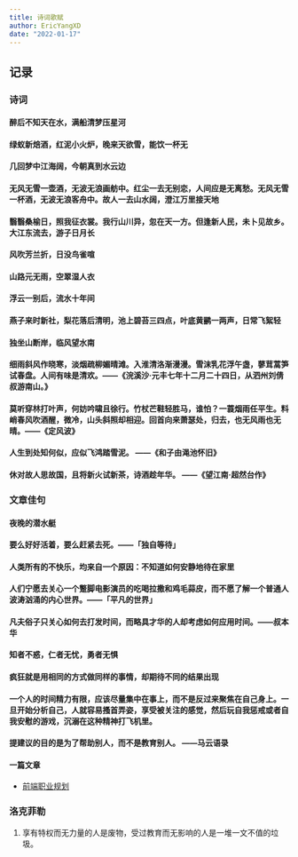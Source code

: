 ```yaml
---
title: 诗词歌赋
author: EricYangXD
date: "2022-01-17"
---
```


## 记录

### 诗词

#### 醉后不知天在水，满船清梦压星河

#### 绿蚁新焙酒，红泥小火炉，晚来天欲雪，能饮一杯无

#### 几回梦中江海阔，今朝真到水云边

#### 无风无雪一壶酒，无波无浪画舫中。红尘一去无别恋，人间应是无离愁。无风无雪一杯酒，无波无浪客舟中。故人一去山水阔，澄江万里接天地

#### 翳翳桑榆日，照我征衣裳。我行山川异，忽在天一方。但逢新人民，未卜见故乡。大江东流去，游子日月长

#### 风吹芳兰折，日没鸟雀喧

#### 山路元无雨，空翠湿人衣

#### 浮云一别后，流水十年间

#### 燕子来时新社，梨花落后清明，池上碧苔三四点，叶底黄鹂一两声，日常飞絮轻

#### 独坐山断岸，临风望水南

#### 细雨斜风作晓寒，淡烟疏柳媚晴滩。入淮清洛渐漫漫。雪沫乳花浮午盏，蓼茸蒿笋试春盘。人间有味是清欢。——《浣溪沙·元丰七年十二月二十四日，从泗州刘倩叔游南山。》

#### 莫听穿林打叶声，何妨吟啸且徐行。竹杖芒鞋轻胜马，谁怕？一蓑烟雨任平生。料峭春风吹酒醒，微冷，山头斜照却相迎。回首向来萧瑟处，归去，也无风雨也无晴。——《定风波》

#### 人生到处知何似，应似飞鸿踏雪泥。 ——《和子由渑池怀旧》

#### 休对故人思故国，且将新火试新茶，诗酒趁年华。 ——《望江南·超然台作》

### 文章佳句

#### 夜晚的潜水艇

#### 要么好好活着，要么赶紧去死。——「独自等待」

#### 人类所有的不快乐，均来自一个原因：不知道如何安静地待在家里

#### 人们宁愿去关心一个蹩脚电影演员的吃喝拉撒和鸡毛蒜皮，而不愿了解一个普通人波涛汹涌的内心世界。——「平凡的世界」

#### 凡夫俗子只关心如何去打发时间，而略具才华的人却考虑如何应用时间。——叔本华

#### 知者不惑，仁者无忧，勇者无惧

#### 疯狂就是用相同的方式做同样的事情，却期待不同的结果出现

#### 一个人的时间精力有限，应该尽量集中在事上，而不是反过来聚焦在自己身上。一旦开始分析自己，人就容易搔首弄姿，享受被关注的感觉，然后玩自我惩戒或者自我安慰的游戏，沉溺在这种精神打飞机里。

#### 提建议的目的是为了帮助别人，而不是教育别人。 ——马云语录

#### 一篇文章

- [前端职业规划](https://github.com/ascoders/weekly/blob/master/%E5%89%8D%E6%B2%BF%E6%8A%80%E6%9C%AF/196.%E7%B2%BE%E8%AF%BB%E3%80%8A%E5%89%8D%E7%AB%AF%E8%81%8C%E4%B8%9A%E8%A7%84%E5%88%92%20-%202021%20%E5%B9%B4%E3%80%8B.md)

### 洛克菲勒

1. 享有特权而无力量的人是废物，受过教育而无影响的人是一堆一文不值的垃圾。
